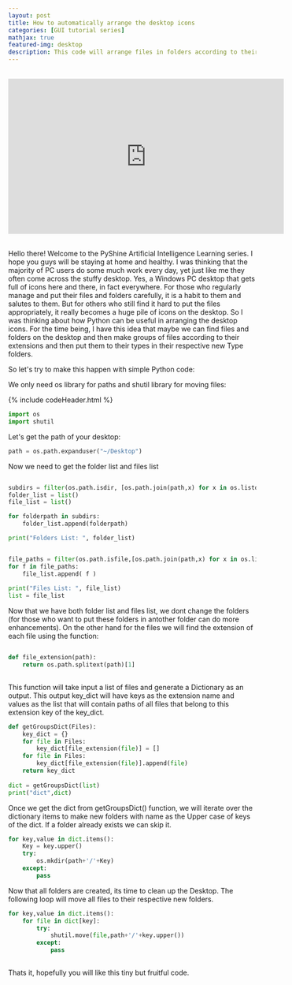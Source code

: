 ```yaml
---
layout: post
title: How to automatically arrange the desktop icons
categories: [GUI tutorial series]
mathjax: true
featured-img: desktop
description: This code will arrange files in folders according to their extension to keep windows desktop nice and tidy
---
```


<br>
<div align="center">
<iframe width="560" height="315" src="https://www.youtube.com/embed/G6mRODrE6YY" frameborder="0" allow="accelerometer; autoplay; clipboard-write; encrypted-media; gyroscope; picture-in-picture" allowfullscreen></iframe>
</div>
<br>

Hello there! Welcome to the PyShine Artificial Intelligence Learning series. I hope you guys will be staying at home and healthy. I was thinking that the majority of PC users do some much work every day, yet just like me they often come across the stuffy desktop. Yes, a Windows PC desktop that gets full of icons here and there, in fact everywhere. For those who regularly manage and put their files and folders carefully, it is a habit to them and salutes to them. But for others who still find it hard to put the files appropriately, it really becomes a huge pile of icons on the desktop. So I was thinking about how Python can be useful in arranging the desktop icons. For the time being, I have this idea that maybe we can find files and folders on the desktop and then make groups of files according to their extensions and then put them to their types in their respective new Type folders.

So let's try to make this happen with simple Python code:

We only need os library for paths and shutil library for moving files:

{% include codeHeader.html %}
```python 
import os
import shutil
```
Let's get the path of your desktop:

```python 
path = os.path.expanduser("~/Desktop")
```
Now we need to get the folder list and files list

```python 

subdirs = filter(os.path.isdir, [os.path.join(path,x) for x in os.listdir(path)])
folder_list = list()
file_list = list()

for folderpath in subdirs:
	folder_list.append(folderpath)

print("Folders List: ", folder_list)


file_paths = filter(os.path.isfile,[os.path.join(path,x) for x in os.listdir(path)])
for f in file_paths:
	file_list.append( f )
	
print("Files List: ", file_list)
list = file_list


```
Now that we have both folder list and files list, we dont change the folders (for those who want to put these folders in antother folder can do more enhancements). On the other hand for the files we will find the extension of each file using the function:

```python

def file_extension(path): 
	return os.path.splitext(path)[1] 
	

```
This function will take input a list of files and generate a Dictionary as an output. This output key_dict will have keys as the extension name and values as the list that will contain paths of all files that belong to this extension key of the key_dict.

```python
def getGroupsDict(Files):
	key_dict = {}
	for file in Files:
		key_dict[file_extension(file)] = []
	for file in Files:
		key_dict[file_extension(file)].append(file)
	return key_dict
	
dict = getGroupsDict(list)
print("dict",dict)
```
Once we get the dict from getGroupsDict() function, we will iterate over the dictionary items to make new folders with name as the Upper case of keys of the dict. If a folder already exists we can skip it.

```python
for key,value in dict.items():
	Key = key.upper()
	try:
		os.mkdir(path+'/'+Key)
	except:
		pass
```
Now that all folders are created, its time to clean up the Desktop. The following loop will move all files to their respective new folders.

```python
for key,value in dict.items():
	for file in dict[key]:
		try:
			shutil.move(file,path+'/'+key.upper()) 
		except:
			pass
		


```
Thats it, hopefully you will like this tiny but fruitful code. 








	
